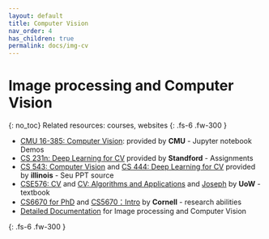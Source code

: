 ```yaml
---
layout: default
title: Computer Vision
nav_order: 4
has_children: true
permalink: docs/img-cv
---
```


# Image processing and Computer Vision
{: no_toc}
Related resources: courses, websites 
{: .fs-6 .fw-300 }

- [CMU 16-385: Computer Vision](http://16385.courses.cs.cmu.edu/spring2022/):  provided by **CMU** - Jupyter notebook Demos<br>
- [CS 231n: Deep Learning for CV](http://cs231n.stanford.edu/) provided by **Standford** - Assignments<br>
- [CS 543: Computer Vision](https://slazebni.cs.illinois.edu/fall21/) and [CS 444: Deep Learning for CV](https://slazebni.cs.illinois.edu/spring22/) provided by **illinois** - Seu PPT source <br>
- [CSE576: CV](https://courses.cs.washington.edu/courses/cse576/) and [CV: Algorithms and Applications](http://szeliski.org/Book/) and [Joseph](https://courses.cs.washington.edu/courses/cse455/22wi/) by **UoW** - textbook <br>
- [CS6670 for PhD](https://www.cs.cornell.edu/courses/cs6670/2021fa/) and [CS5670：Intro](https://www.cs.cornell.edu/courses/cs5670/2021sp/) by **Cornell** - research abilities
- [Detailed  Documentation](https://staff.fnwi.uva.nl/r.vandenboomgaard/IPCV20162017/index.html) for Image processing and Computer Vision

{: .fs-6 .fw-300 }
